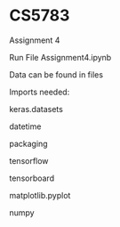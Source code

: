 # CS5783

Assignment 4

Run File Assignment4.ipynb

Data can be found in files


Imports needed:

keras.datasets

datetime

packaging

tensorflow

tensorboard

matplotlib.pyplot

numpy

